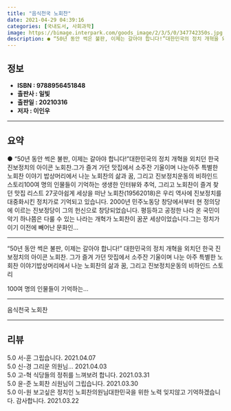 ```yaml
---
title: "음식천국 노회찬"
date: 2021-04-29 04:39:16
categories: [국내도서, 사회과학]
image: https://bimage.interpark.com/goods_image/2/3/5/0/347742350s.jpg
description: ● “50년 동안 썩은 불판, 이제는 갈아야 합니다!”대한민국의 정치 개혁을 외치던 한국 진보정치의 아이콘 노회찬.그가 즐겨 가던 맛집에서 소주잔 기울이며 나눈아주 특별한 노회찬 이야기 밥상머리에서 나눈 노회찬의 삶과 꿈, 그리고 진보정치운동의 비하인드 스토리100여 명의 인물들이 기
---
```


## **정보**

- **ISBN : 9788956451848**
- **출판사 : 일빛**
- **출판일 : 20210316**
- **저자 : 이인우**

------



## **요약**

●  “50년 동안 썩은 불판, 이제는 갈아야 합니다!”대한민국의 정치 개혁을 외치던 한국 진보정치의 아이콘 노회찬.그가 즐겨 가던 맛집에서 소주잔 기울이며 나눈아주 특별한 노회찬 이야기 밥상머리에서 나눈 노회찬의 삶과 꿈, 그리고 진보정치운동의 비하인드 스토리100여 명의 인물들이 기억하는 생생한 인터뷰와 추억, 그리고 노회찬이 즐겨 찾던 맛집 리스트 27곳아쉽게 세상을 떠난 노회찬(19562018)은 우리 역사에 진보정치를 대중화시킨 정치가로 기억되고 있습니다. 2000년 민주노동당 창당에서부터 현 정의당에 이르는 진보정당이 그의 헌신으로 창당되었습니다. 평등하고 공정한 나라 온 국민이 악기 하나쯤은 다룰 수 있는 나라는 개혁가 노회찬이 꿈꾼 세상이었습니다.그는 정치가이기 이전에 빼어난 문화인...

------

“50년 동안 썩은 불판, 이제는 갈아야 합니다!”
대한민국의 정치 개혁을 외치던 
한국 진보정치의 아이콘 노회찬.
그가 즐겨 가던 맛집에서 소주잔 기울이며 나눈
아주 특별한 노회찬 이야기밥상머리에서 나눈 노회찬의 삶과 꿈, 그리고 진보정치운동의 비하인드 스토리

100여 명의 인물들이 기억하는... 

------


음식천국 노회찬 

------


## **리뷰** 

5.0 서-훈 그립습니다. 2021.04.07 <br/>5.0 신-경 그리운 의원님...  2021.04.03 <br/>5.0 고-혁 식당들의 정취를 느껴보려 합니다. 2021.03.31 <br/>5.0 윤-준 노회찬 싀원님이 그립습니다. 2021.03.30 <br/>5.0 이-원 보고싶은 정치인 노회찬의원님대한민국을 위한 노력 잊지않고 기억하겠습니다. 감사합니다. 2021.03.22 <br/>